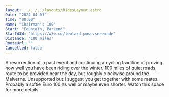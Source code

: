 ```yaml
---
layout: ../../../layouts/RidesLayout.astro
Date: "2024-04-07"
Time: "08:00"
Name: "Chairman's 100"
Start: "Fountain, Parkend"
StartW3W: "https://w3w.co/leotard.pose.serenade"
Distance: "100 miles"
RouteUrl: ""
Cancelled: false
---
```


A resurrection of a past event and continuing a cycling tradition of proving how well you have been riding over the winter. 100 miles of quiet roads, route to be provided near the day, but roughly clockwise around the Malverns. Unsupported but I suggest you get together with some mates. Probably a softie Euro 100 as well or maybe even shorter. Watch this space for more details. 